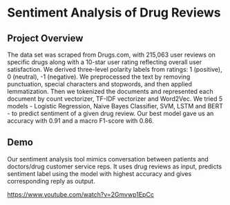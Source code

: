 # Sentiment Analysis of Drug Reviews

## Project Overview

The data set was scraped from Drugs.com, with 215,063 user reviews on specific drugs along with a 10-star user rating reflecting overall user satisfaction. We derived three-level polarity labels from ratings: 1 (positive), 0 (neutral), -1 (negative). We preprocessed the text by removing punctuation, special characters and stopwords, and then applied lemmatization. Then we tokenized the documents and represented each document by count vectorizer, TF-IDF vectorizer and Word2Vec. We tried 5 models - Logistic Regression, Naive Bayes Classifier, SVM, LSTM and BERT - to predict sentiment of a given drug review. Our best model gave us an accuracy with 0.91 and a macro F1-score with 0.86.

## Demo
Our sentiment analysis tool mimics conversation between patients and doctors/drug customer service reps. It uses drug reviews as input, predicts sentiment label using the model with highest accuracy and gives corresponding reply as output.

https://www.youtube.com/watch?v=2Gmvwp1EpCc
